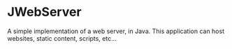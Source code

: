 # JWebServer
A simple implementation of a web server, in Java. This application can host websites, static content, scripts, etc...
